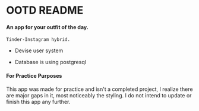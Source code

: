 # OOTD README

#### An app for your outfit of the day.

```
Tinder-Instagram hybrid.
```

* Devise user system

* Database is using postgresql

#### For Practice Purposes

This app was made for practice and isn't a completed project, I realize there are major gaps in it, most noticeably the styling. I do not intend to update or finish this app any further.